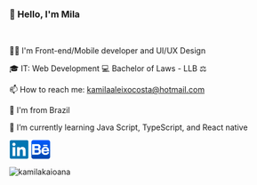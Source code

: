  ### :sunflower: Hello, I'm Mila 
 <br>
  
 :woman_technologist: I'm Front-end/Mobile developer and UI/UX Design
 
:mortar_board: IT: Web Development :computer: Bachelor of Laws - LLB :balance_scale:
 
 📫 How to reach me: kamilaaleixocosta@hotmail.com 

:round_pushpin: I'm from Brazil

 🌱 I’m currently learning Java Script, TypeScript, and React native
 


<p align="left">
<a href="https://www.linkedin.com/in/kamilakaioana/" target="blank"><img align="center" src="https://raw.githubusercontent.com/devicons/devicon/2809b567852a4648062a2d3e7c1c531367458c0b/icons/linkedin/linkedin-original.svg" alt="lin-milla" height="35" width="35" /></a>
 <a href="https://www.behance.net/kamilakaioana" target="blank"><img align="center" src="https://raw.githubusercontent.com/devicons/devicon/2809b567852a4648062a2d3e7c1c531367458c0b/icons/behance/behance-original.svg" alt="be-milla" height="35" width="35" /></a>
</p>




<!--
**kamilakaioana/kamilakaioana** is a ✨ _special_ ✨ repository because its `README.md` (this file) appears on your GitHub profile.

Here are some ideas to get you started:

- 🔭 I’m currently working on ...
- 🌱 I’m currently learning ...
- 👯 I’m looking to collaborate on ...
- 🤔 I’m looking for help with ...
- 💬 Ask me about ...
- 📫 How to reach me: ...
- 😄 Pronouns: ...
- ⚡ Fun fact: ...
-->

<!-- api -->

<p align="center">

![kamilakaioana](https://github-readme-stats.vercel.app/api/top-langs/?username=kamilakaioana&theme=highcontrast)


</p>
